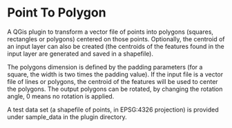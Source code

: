 # Point To Polygon

A QGis plugin to transform a vector file of points into polygons (squares, rectangles or polygons) centered on those points. Optionally, the centroid of an input layer can also be created (the centroids of the features found in the input layer are generated and saved in a shapefile).

The polygons dimension is defined by the padding parameters (for a square, the width is two times the padding value).
If the input file is a vector file of lines or polygons, the centroid of the features will be used to center the polygons.
The output polygons can be rotated, by changing the rotation angle, 0 means no rotation is applied.

A test data set (a shapefile of points, in EPSG:4326 projection) is provided under sample_data in the plugin directory.